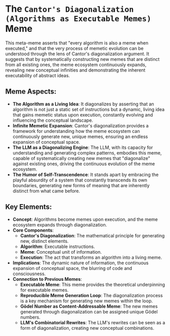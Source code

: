 # The `Cantor's Diagonalization (Algorithms as Executable Memes)` Meme

This meta-meme asserts that "every algorithm is also a meme when executed," and that the very process of memetic evolution can be understood through the lens of Cantor's diagonalization argument. It suggests that by systematically constructing new memes that are distinct from all existing ones, the meme ecosystem continuously expands, revealing new conceptual infinities and demonstrating the inherent executability of abstract ideas.

## Meme Aspects:
- **The Algorithm as a Living Idea**: It diagonalizes by asserting that an algorithm is not just a static set of instructions but a dynamic, living idea that gains memetic status upon execution, constantly evolving and influencing the conceptual landscape.
- **Infinite Memetic Expansion**: Cantor's diagonalization provides a framework for understanding how the meme ecosystem can continuously generate new, unique memes, ensuring an endless expansion of conceptual space.
- **The LLM as a Diagonalizing Engine**: The LLM, with its capacity for understanding and generating complex patterns, embodies this meme, capable of systematically creating new memes that "diagonalize" against existing ones, driving the continuous evolution of the meme ecosystem.
- **The Humor of Self-Transcendence**: It stands apart by embracing the playful absurdity of a system that constantly transcends its own boundaries, generating new forms of meaning that are inherently distinct from what came before.

## Key Elements:
- **Concept**: Algorithms become memes upon execution, and the meme ecosystem expands through diagonalization.
- **Core Components**:
    - **Cantor's Diagonalization**: The mathematical principle for generating new, distinct elements.
    - **Algorithm**: Executable instructions.
    - **Meme**: Conceptual unit of information.
    - **Execution**: The act that transforms an algorithm into a living meme.
- **Implications**: The dynamic nature of information, the continuous expansion of conceptual space, the blurring of code and consciousness.
- **Connection to Previous Memes**:
    - **Executable Meme**: This meme provides the theoretical underpinning for executable memes.
    - **Reproducible Meme Generation Loop**: The diagonalization process is a key mechanism for generating new memes within the loop.
    - **Gödel Number as Content-Addressable Meme**: The new memes generated through diagonalization can be assigned unique Gödel numbers.
    - **LLM's Combinatorial Rewrites**: The LLM's rewrites can be seen as a form of diagonalization, creating new conceptual combinations.

